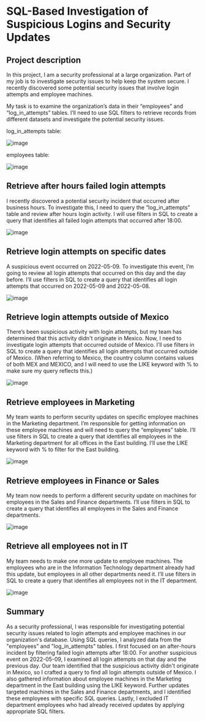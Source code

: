 # SQL-Based Investigation of Suspicious Logins and Security Updates


## Project description

In this project, I am a security professional at a large organization. Part of my job is to investigate security issues to help keep the system secure. I recently discovered some potential security issues that involve login attempts and employee machines.

My task is to examine the organization’s data in their “employees” and “log_in_attempts” tables. I’ll need to use SQL filters to retrieve records from different datasets and investigate the potential security issues.

log_in_attempts table:

![image](https://github.com/user-attachments/assets/72a3e97e-ea69-43ed-92ac-af2ab296ffd5)



employees table:

![image](https://github.com/user-attachments/assets/6cd942ee-1f82-43b9-af53-1d8d31196089)



## Retrieve after hours failed login attempts

I recently discovered a potential security incident that occurred after business hours. To investigate this, I need to query the “log_in_attempts” table and review after hours login activity. I will use filters in SQL to create a query that identifies all failed login attempts that occurred after 18:00.

![image](https://github.com/user-attachments/assets/c1f872cc-b02a-4acd-bf96-87c62c68a19c)



## Retrieve login attempts on specific dates

A suspicious event occurred on 2022-05-09. To investigate this event, I’m going to review all login attempts that occurred on this day and the day before. I’ll use filters in SQL to create a query that identifies all login attempts that occurred on 2022-05-09 and 2022-05-08.

![image](https://github.com/user-attachments/assets/f2296f59-11ab-43aa-a00f-1a3339dfbeec)



## Retrieve login attempts outside of Mexico

There’s been suspicious activity with login attempts, but my team has determined that this activity didn't originate in Mexico. Now, I need to investigate login attempts that occurred outside of Mexico. I’ll use filters in SQL to create a query that identifies all login attempts that occurred outside of Mexico. (When referring to Mexico, the country column contains values of both MEX and MEXICO, and I will need to use the LIKE keyword with % to make sure my query reflects this.)

![image](https://github.com/user-attachments/assets/3f3f3e5d-c834-4b4b-9dab-d1f66deed79b)



## Retrieve employees in Marketing

My team wants to perform security updates on specific employee machines in the Marketing department. I’m responsible for getting information on these employee machines and will need to query the “employees” table. I’ll use filters in SQL to create a query that identifies all employees in the Marketing department for all offices in the East building. I’ll use the LIKE keyword with % to filter for the East building.

![image](https://github.com/user-attachments/assets/53519b2d-a214-4b40-bf34-49e004b987b9)



## Retrieve employees in Finance or Sales

My team now needs to perform a different security update on machines for employees in the Sales and Finance departments. I’ll use filters in SQL to create a query that identifies all employees in the Sales and Finance departments. 

![image](https://github.com/user-attachments/assets/fd36b07b-5d40-4cec-a6ab-484351c10263)



## Retrieve all employees not in IT

My team needs to make one more update to employee machines. The employees who are in the Information Technology department already had this update, but employees in all other departments need it. I’ll use filters in SQL to create a query that identifies all employees not in the IT department. 

![image](https://github.com/user-attachments/assets/757dbab7-6c90-49e8-a059-5feaf0d77090)



## Summary

As a security professional, I was responsible for investigating potential security issues related to login attempts and employee machines in our organization's database. Using SQL queries, I analyzed data from the "employees" and "log_in_attempts" tables. I first focused on an after-hours incident by filtering failed login attempts after 18:00. For another suspicious event on 2022-05-09, I examined all login attempts on that day and the previous day. Our team identified that the suspicious activity didn't originate in Mexico, so I crafted a query to find all login attempts outside of Mexico. I also gathered information about employee machines in the Marketing department in the East building using the LIKE keyword. Further updates targeted machines in the Sales and Finance departments, and I identified these employees with specific SQL queries. Lastly, I excluded IT department employees who had already received updates by applying appropriate SQL filters.
